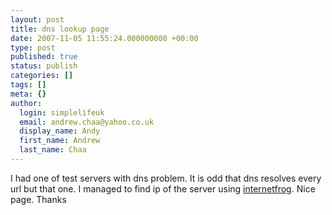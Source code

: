 ```yaml
---
layout: post
title: dns lookup page
date: 2007-11-05 11:55:24.000000000 +00:00
type: post
published: true
status: publish
categories: []
tags: []
meta: {}
author:
  login: simplelifeuk
  email: andrew.chaa@yahoo.co.uk
  display_name: Andy
  first_name: Andrew
  last_name: Chaa
---
```

<p>I had one of test servers with dns problem. It is odd that dns resolves every url but that one. I managed to find ip of the server using <a href="http://www.internetfrog.com/myinternet/dnslookup/index.asp ">internetfrog</a>.  Nice page. Thanks</p>
